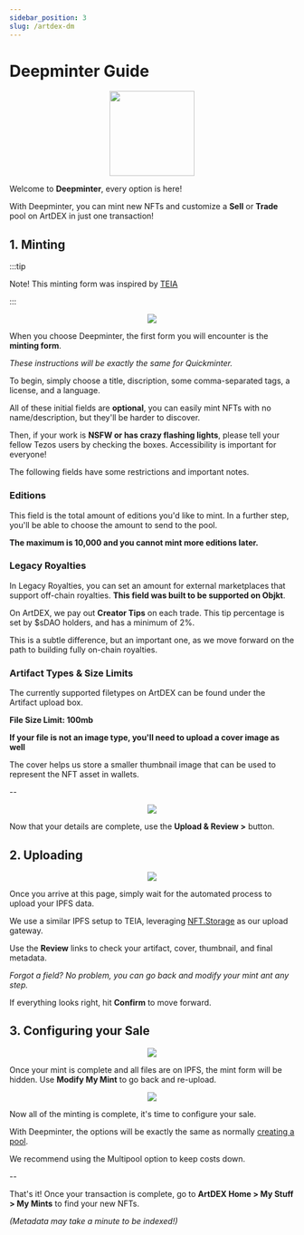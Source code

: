```yaml
---
sidebar_position: 3
slug: /artdex-dm
---
```


# Deepminter Guide

<p align="center"><img height="150px" src="/deepminter.png" /></p>

Welcome to **Deepminter**, every option is here!

With Deepminter, you can mint new NFTs and customize a **Sell** or **Trade** pool on ArtDEX in just one transaction!

## 1. Minting

:::tip 

Note! This minting form was inspired by <a target="_blank" href="teia.art">TEIA</a>

:::

<p align="center"><img src="/mint-page.png" /></p>

When you choose Deepminter, the first form you will encounter is the **minting form**.

*These instructions will be exactly the same for Quickminter.*

To begin, simply choose a title, discription, some comma-separated tags, a license, and a language.

All of these initial fields are **optional**, you can easily mint NFTs with no name/description, but they'll be harder to discover.

Then, if your work is **NSFW or has crazy flashing lights**, please tell your fellow Tezos users by checking the boxes. Accessibility is important for everyone!

The following fields have some restrictions and important notes.

### Editions

This field is the total amount of editions you'd like to mint. In a further step, you'll be able to choose the amount to send to the pool.

**The maximum is 10,000 and you cannot mint more editions later.**

### Legacy Royalties

In Legacy Royalties, you can set an amount for external marketplaces that support off-chain royalties. **This field was built to be supported on Objkt**.

On ArtDEX, we pay out **Creator Tips** on each trade. This tip percentage is set by $sDAO holders, and has a minimum of 2%. 

This is a subtle difference, but an important one, as we move forward on the path to building fully on-chain royalties.

### Artifact Types & Size Limits

The currently supported filetypes on ArtDEX can be found under the Artifact upload box.

**File Size Limit: 100mb**

**If your file is not an image type, you'll need to upload a cover image as well**

The cover helps us store a smaller thumbnail image that can be used to represent the NFT asset in wallets.

--

<p align="center"><img src="/uploaded-nft.png" /></p>

Now that your details are complete, use the **Upload & Review >** button.


## 2. Uploading

<p align="center"><img src="/upload-page.gif" /></p>

Once you arrive at this page, simply wait for the automated process to upload your IPFS data.

We use a similar IPFS setup to TEIA, leveraging <a target="_blank" href="https://nft.storage/">NFT.Storage</a> as our upload gateway.

Use the **Review** links to check your artifact, cover, thumbnail, and final metadata.

*Forgot a field? No problem, you can go back and modify your mint ant any step.*

If everything looks right, hit **Confirm** to move forward.

## 3. Configuring your Sale

<p align="center"><img src="/ipfs-done.png" /></p>

Once your mint is complete and all files are on IPFS, the mint form will be hidden. Use **Modify My Mint** to go back and re-upload.

<p align="center"><img src="/dm-sale.png" /></p>

Now all of the minting is complete, it's time to configure your sale. 

With Deepminter, the options will be exactly the same as normally [creating a pool](/artdex-pools).

We recommend using the Multipool option to keep costs down.

--

That's it! Once your transaction is complete, go to **ArtDEX Home > My Stuff > My Mints** to find your new NFTs.

*(Metadata may take a minute to be indexed!)*